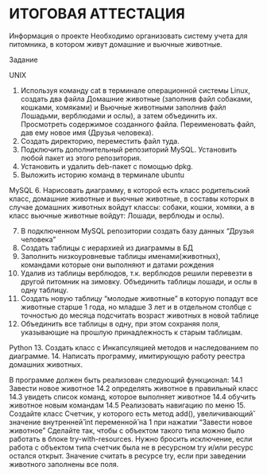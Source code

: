 # ИТОГОВАЯ АТТЕСТАЦИЯ
Информация о проекте
Необходимо организовать систему учета для питомника, в котором живут домашние и вьючные животные.

Задание

UNIX
1.	Используя команду cat в терминале операционной системы Linux, создать два файла Домашние животные (заполнив файл собаками, кошками, хомяками) и Вьючные животными заполнив файл Лошадьми, верблюдами и ослы), а затем объединить их. Просмотреть содержимое созданного файла. Переименовать файл, дав ему новое имя (Друзья человека).
2.	Создать директорию, переместить файл туда.
3.	Подключить дополнительный репозиторий MySQL. Установить любой пакет из этого репозитория.
4.	Установить и удалить deb-пакет с помощью dpkg.
5.	Выложить историю команд в терминале ubuntu


MySQL
6.	Нарисовать диаграмму, в которой есть класс родительский класс, домашние животные и вьючные животные, в составы которых в случае домашних животных войдут классы: собаки, кошки, хомяки, а в класс вьючные животные войдут: Лошади, верблюды и ослы).
 
7.	В подключенном MySQL репозитории создать базу данных “Друзья человека”
8.	Создать таблицы с иерархией из диаграммы в БД
9.	Заполнить низкоуровневые таблицы именами(животных), командами которые они выполняют и датами рождения
10.	Удалив из таблицы верблюдов, т.к. верблюдов решили перевезти в другой питомник на зимовку. Объединить таблицы лошади, и ослы в одну таблицу.
11.	Создать новую таблицу “молодые животные” в которую попадут все животные старше 1 года, но младше 3 лет и в отдельном столбце с точностью до месяца подсчитать возраст животных в новой таблице
12.	Объединить все таблицы в одну, при этом сохраняя поля, указывающие на прошлую принадлежность к старым таблицам.

Python
13.	Создать класс с Инкапсуляцией методов и наследованием по диаграмме.
14.	Написать программу, имитирующую работу реестра домашних животных.

В программе должен быть реализован следующий функционал:
14.1	Завести новое животное
14.2	определять животное в правильный класс
14.3	увидеть список команд, которое выполняет животное
14.4	обучить животное новым командам
14.5	Реализовать навигацию по меню
15.	Создайте класс Счетчик, у которого есть метод add(), увеличивающий̆ значение внутренней̆ int переменной̆ на 1 при нажатии “Завести новое животное” Сделайте так, чтобы с объектом такого типа можно было работать в блоке try-with-resources. Нужно бросить исключение, если работа с объектом типа счетчик была не в ресурсном try и/или ресурс остался открыт. Значение считать в ресурсе try, если при заведении животного заполнены все поля.

